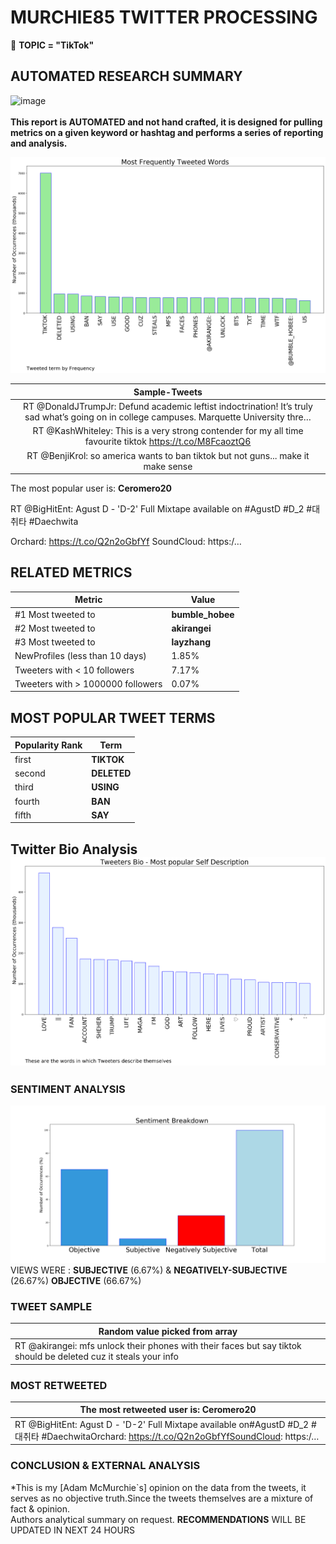 # MURCHIE85 TWITTER PROCESSING 
&#x1F34E; **TOPIC = "TikTok"**

## AUTOMATED RESEARCH SUMMARY

![image](https://marketingplatform.google.com/about/static/images/gmp/analytics-smb-benefit.jpg)
<br></br>
<b> This report is AUTOMATED and not hand crafted, it is designed for pulling metrics on a given keyword or hashtag and performs a series of reporting and analysis.</b>



![image](TWEETS.png)



|                **Sample-Tweets**        |
| :-------------: |
| RT @DonaldJTrumpJr: Defund academic leftist indoctrination! It’s truly sad what’s going on in college campuses. Marquette University thre… |
| RT @KashWhiteley: This is a very strong contender for my all time favourite tiktok https://t.co/M8FcaoztQ6 |
| RT @BenjiKrol: so america wants to ban tiktok but not guns... make it make sense |

The most popular user is: **Ceromero20**
<div class="alert alert-block alert-danger"> RT @BigHitEnt: Agust D - 'D-2' Full Mixtape available on
#AgustD #D_2 #대취타 #Daechwita

Orchard: https://t.co/Q2n2oGbfYf
SoundCloud: https:/…</div>

## RELATED METRICS<br>
| Metric | Value |
| ------------- | ------------- |
| #1 Most tweeted to  | **bumble_hobee** |
| #2 Most tweeted to  | **akirangei** |
| #3 Most tweeted to  | **layzhang** |
| NewProfiles (less than 10 days) | 1.85%  |
| Tweeters with < 10 followers  | 7.17%|
| Tweeters with > 1000000 followers  | 0.07%  |



## MOST POPULAR TWEET TERMS 


| Popularity Rank  | Term |
| ------------- | ------------- |
| first  | **TIKTOK**  |
| second  | **DELETED**  |
| third  | **USING** |
| fourth  | **BAN**  |
| fifth  | **SAY**  |


## Twitter Bio Analysis![image](BIO.png)
### SENTIMENT ANALYSIS
![image](sentiment.png)
VIEWS WERE : **SUBJECTIVE**  (6.67%) & **NEGATIVELY-SUBJECTIVE** (26.67%) **OBJECTIVE** (66.67%)

### TWEET SAMPLE 
| Random value picked from array |
| ------------- |
|RT @akirangei: mfs unlock their phones with their faces but say tiktok should be deleted cuz it steals your info |

### MOST RETWEETED 

| The most retweeted user is: **Ceromero20**  |
| ------------- |
| RT @BigHitEnt: Agust D - 'D-2' Full Mixtape available on#AgustD #D_2 #대취타 #DaechwitaOrchard: https://t.co/Q2n2oGbfYfSoundCloud: https:/… |

### CONCLUSION & EXTERNAL ANALYSIS

*This is my [Adam McMurchie`s] opinion on the data from the tweets, it serves as no objective truth.Since the tweets themselves are a mixture of fact & opinion.<br>
Authors analytical summary on request.
**RECOMMENDATIONS** WILL BE UPDATED IN NEXT  24 HOURS <br>